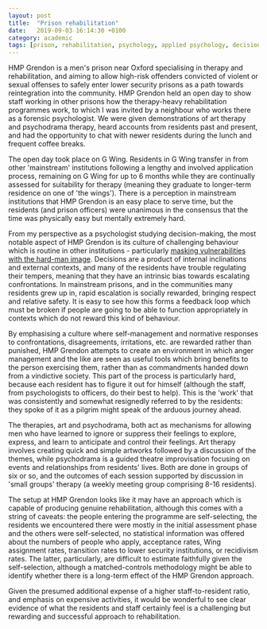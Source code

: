 ```yaml
---
layout: post
title:  "Prison rehabilitation"
date:   2019-09-03 16:14:30 +0100
category: academic
tags: [prison, rehabilitation, psychology, applied psychology, decision making]
---
```


HMP Grendon is a men's prison near Oxford specialising in therapy and rehabilitation, and aiming to allow high-risk offenders convicted of violent or sexual offenses to safely enter lower security prisons as a path towards reintegration into the community. HMP Grendon held an open day to show staff working in other prisons how the therapy-heavy rehabilitation programmes work, to which I was invited by a neighbour who works there as a forensic psychologist. We were given demonstrations of art therapy and psychodrama therapy, heard accounts from residents past and present, and had the opportunity to chat with newer residents during the lunch and frequent coffee breaks.   

The open day took place on G Wing. Residents in G Wing transfer in from other 'mainstream' institutions following a lengthy and involved application process, remaining on G Wing for up to 6 months while they are continually assessed for suitability for therapy (meaning they graduate to longer-term residence on one of 'the wings'). There is a perception in mainstream institutions that HMP Grendon is an easy place to serve time, but the residents (and prison officers) were unanimous in the consensus that the time was physically easy but mentally extremely hard. 

From my perspective as a psychologist studying decision-making, the most notable aspect of HMP Grendon is its culture of challenging behaviour which is routine in other institutions - particularly [masking vulnerabilities with the hard-man image](https://aeon.co/ideas/how-the-hard-man-mask-can-affect-a-prisoners-sense-of-self). Decisions are a product of internal inclinations and external contexts, and many of the residents have trouble regulating their tempers, meaning that they have an intrinsic bias towards escalating confrontations. In mainstream prisons, and in the communities many residents grew up in, rapid escalation is socially rewarded, bringing respect and relative safety. It is easy to see how this forms a feedback loop which must be broken if people are going to be able to function appropriately in contexts which do not reward this kind of behaviour. 

By emphasising a culture where self-management and normative responses to confrontations, disagreements, irritations, etc. are rewarded rather than punished, HMP Grendon attempts to create an environment in which anger management and the like are seen as useful tools which bring benefits to the person exercising them, rather than as commandments handed down from a vindictive society. This part of the process is particularly hard, because each resident has to figure it out for himself (although the staff, from psychologists to officers, do their best to help). This is the 'work' that was consistently and somewhat resignedly referred to by the residents: they spoke of it as a pilgrim might speak of the arduous journey ahead.

The therapies, art and psychodrama, both act as mechanisms for allowing men who have learned to ignore or suppress their feelings to explore, express, and learn to anticipate and control their feelings. Art therapy involves creating quick and simple artworks followed by a discussion of the themes, while psychodrama is a guided theatre improvisation focusing on events and relationships from residents' lives. Both are done in groups of six or so, and the outcomes of each session supported by discussion in 'small groups' therapy (a weekly meeting group comprising 8-16 residents).

The setup at HMP Grendon looks like it may have an approach which is capable of producing genuine rehabilitation, although this comes with a string of caveats: the people entering the programme are self-selecting, the residents we encountered there were mostly in the initial assessment phase and the others were self-selected, no statistical information was offered about the numbers of people who apply, acceptance rates, Wing assignment rates, transition rates to lower security institutions, or recidivism rates. The latter, particularly, are difficult to estimate faithfully given the self-selection, although a matched-controls methodology might be able to identify whether there is a long-term effect of the HMP Grendon approach. 

Given the presumed additional expense of a higher staff-to-resident ratio, and emphasis on expensive activities, it would be wonderful to see clear evidence of what the residents and staff certainly feel is a challenging but rewarding and successful approach to rehabilitation.